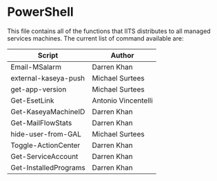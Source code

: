 # PowerShell

This file contains all of the functions that IITS distributes to all managed services machines.  The current list of command available are:

|Script|Author|
|---|---|
|Email-MSalarm|Darren Khan|
|external-kaseya-push|Michael Surtees|
|get-app-version|Michael Surtees|
|Get-EsetLink|Antonio Vincentelli|
|Get-KaseyaMachineID|Darren Khan|
|Get-MailFlowStats|Darren Khan|
|hide-user-from-GAL|Michael Surtees|
|Toggle-ActionCenter|Darren Khan|
|Get-ServiceAccount|Darren Khan|
|Get-InstalledPrograms|Darren Khan|